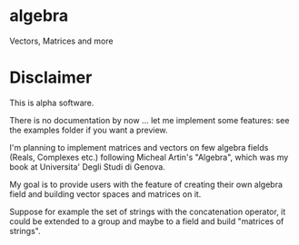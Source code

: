 algebra
=======

Vectors, Matrices and more

# Disclaimer
This is alpha software.

There is no documentation by now ... let me implement some features: see
the examples folder if you want a preview.

I'm planning to implement matrices and vectors on few algebra fields
(Reals, Complexes etc.) following Micheal Artin's "Algebra",
which was my book at Universita' Degli Studi di Genova.

My goal is to provide users with the feature of creating their own algebra field and building vector spaces and matrices on it.

Suppose for example the set of strings with the concatenation operator,
it could be extended to a group and maybe to a field and build "matrices of strings".

